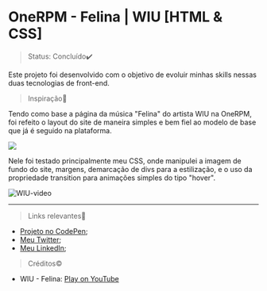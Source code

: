 # OneRPM - Felina | WIU [HTML & CSS]

> Status: Concluído✔️

Este projeto foi desenvolvido com o objetivo de evoluir minhas skills nessas duas tecnologias de front-end. <br>

>Inspiração📙

Tendo como base a página da música "Felina" do artista WIU na OneRPM, foi refeito o layout do site de maneira simples e bem fiel ao modelo de base que já é seguido na plataforma.

![](https://i.imgur.com/5W88N7T.png)

Nele foi testado principalmente meu CSS, onde manipulei a imagem de fundo do site, margens, demarcação de divs para a estilização, e o uso da propriedade transition para animações simples do tipo "hover".

![WIU-video](https://user-images.githubusercontent.com/100325007/192914154-913845c2-5b07-4dff-aad4-43ef1b11e701.gif)

<hr>

>Links relevantes🔗

+ [Projeto no CodePen](https://codepen.io/lucahborges/full/Rwyxrwm);
+ [Meu Twitter](https://twitter.com/lucahborges_25);
+ [Meu LinkedIn](https://www.linkedin.com/in/lucas-henrique-borges-b66565211/);

>Créditos©️

+ WIU - Felina: [Play on YouTube](https://www.youtube.com/watch?v=wFBp_PHXrf4)
